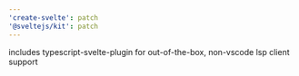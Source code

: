 ```yaml
---
'create-svelte': patch
'@sveltejs/kit': patch
---
```


includes typescript-svelte-plugin for out-of-the-box, non-vscode lsp client support
